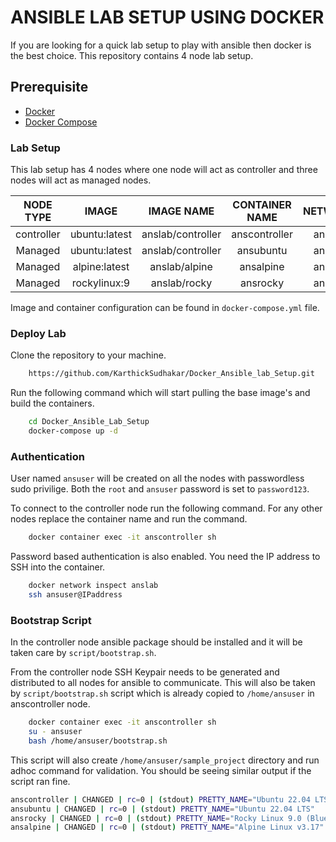 # ANSIBLE LAB SETUP USING DOCKER

If you are looking for a quick lab setup to play with ansible then docker is the best choice. This repository contains 4 node lab setup.

## Prerequisite

- [Docker](https://docs.docker.com/engine/install/)
- [Docker Compose](https://docs.docker.com/compose/install/)

### Lab Setup

This lab setup has 4 nodes where one node will act as controller and three nodes will act as managed nodes.

| NODE TYPE  |     IMAGE     |    IMAGE NAME     | CONTAINER NAME | NETWORK |
| :--------: | :-----------: | :---------------: | :------------: | :-----: |
| controller | ubuntu:latest | anslab/controller | anscontroller  | anslab  |
|  Managed   | ubuntu:latest | anslab/controller |   ansubuntu    | anslab  |
|  Managed   | alpine:latest |   anslab/alpine   |   ansalpine    | anslab  |
|  Managed   | rockylinux:9  |   anslab/rocky    |    ansrocky    | anslab  |

Image and container configuration can be found in `docker-compose.yml` file.

### Deploy Lab

Clone the repository to your machine.

```sh
    https://github.com/KarthickSudhakar/Docker_Ansible_lab_Setup.git 
```

Run the following command which will start pulling the base image's and build the containers.

```sh
    cd Docker_Ansible_Lab_Setup
    docker-compose up -d
```

### Authentication

User named `ansuser` will be created on all the nodes with passwordless sudo privilige. Both the `root` and `ansuser` password is set to `password123`.

To connect to the controller node run the following command. For any other nodes replace the container name and run the command.

```sh
    docker container exec -it anscontroller sh
```

Password based authentication is also enabled. You need the IP address to SSH into the container.

```sh
    docker network inspect anslab
    ssh ansuser@IPaddress
```

### Bootstrap Script

In the controller node ansible package should be installed and it will be taken care by `script/bootstrap.sh`.

From the controller node SSH Keypair needs to be generated and distributed to all nodes for ansible to communicate. This will also be taken by `script/bootstrap.sh` script which is already copied to `/home/ansuser` in anscontroller node.

```sh
    docker container exec -it anscontroller sh
    su - ansuser
    bash /home/ansuser/bootstrap.sh
```

This script will also create `/home/ansuser/sample_project` directory and run adhoc command for validation. You should be seeing similar output if the script ran fine.

```sh
anscontroller | CHANGED | rc=0 | (stdout) PRETTY_NAME="Ubuntu 22.04 LTS"
ansubuntu | CHANGED | rc=0 | (stdout) PRETTY_NAME="Ubuntu 22.04 LTS"
ansrocky | CHANGED | rc=0 | (stdout) PRETTY_NAME="Rocky Linux 9.0 (Blue Onyx)"
ansalpine | CHANGED | rc=0 | (stdout) PRETTY_NAME="Alpine Linux v3.17"
```
